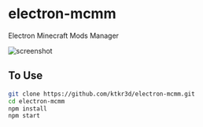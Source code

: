 # electron-mcmm

Electron Minecraft Mods Manager

![screenshot](https://ktkr3d.github.io/images/emcmm_m_list.png)

## To Use

```bash
git clone https://github.com/ktkr3d/electron-mcmm.git
cd electron-mcmm
npm install
npm start
```
